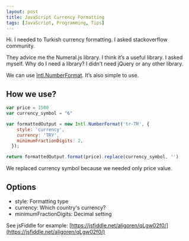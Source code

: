 ```yaml
---
layout: post
title: JavaScript Currency Formatting
tags: [JavaScript, Programming, Tips]
---
```


Hi. I needed to Turkish currency formatting. I asked stackoverflow community.

They advice me the Numeral.js library. I think it’s a useful library. I asked myself. Why do I need a library? I didn’t need jQuery or any other library.
<!--more-->
We can use [Intl.NumberFormat](https://developer.mozilla.org/tr/docs/Web/JavaScript/Reference/Global_Objects/NumberFormat). It’s also simple to use.

## How we use?

```javascript
var price = 1500
var currency_symbol = "₺"

var formattedOutput = new Intl.NumberFormat('tr-TR', {
    style: 'currency',
    currency: 'TRY',
    minimumFractionDigits: 2,
  });

return formattedOutput.format(price).replace(currency_symbol, '')
```

We replaced currency symbol because we needed only price value.

## Options

- style: Formatting type
- currency: Which country's currency?
- minimumFractionDigits: Decimal setting

See jsFiddle for example: [https://jsfiddle.net/aligoren/qLgw02f0/](https://jsfiddle.net/aligoren/qLgw02f0/)